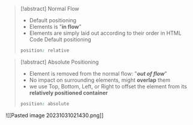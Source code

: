 >[!abstract] Normal Flow
> - Default positioning
> - Elements is "__in flow__"
> - Elements are simply laid out according to their order in HTML Code
>   Default positioning
> ```css
> position: relative
> ```

>[!abstract] Absolute Positioning
> - Element is removed from the normal flow: "___out of flow___"
> - No impact on surrounding elements, might __overlap__ them
> - we use Top, Bottom, Left, or Right to offset the element from its __relatively positioned container__
> ```css
> position: absolute
> ```

![[Pasted image 20231031021430.png]]
